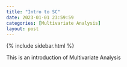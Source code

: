 ```yaml
---
title: "Intro to SC"
date: 2023-01-01 23:59:59
categories: [Multivariate Analysis]
layout: post
---
```


{% include sidebar.html %}

<div class="main-content">

This is an introduction of Multivariate Analysis


</div>
